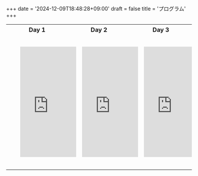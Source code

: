 +++
date = '2024-12-09T18:48:28+09:00'
draft = false
title = 'プログラム'
+++

<div class="col-md-12">
    <table width="100%">
    <tr>
    <th class="text-primary text-center text-large">Day 1</th>
    <th class="text-primary text-center text-large">Day 2</th>
    <th class="text-primary text-center text-large">Day 3</th>
    </tr>
        <tr>
            <td><iframe width="100%" height="300" src="https://drive.google.com/file/d/1MGjjobtWNHKB0yxTMh6W-Gp-Yfliu-pV/preview?usp=sharing" frameborder="0" allowfullscreen style="max-width: 100%; padding: 30px"></iframe></td>
            <td><iframe width="100%" height="300" src="https://drive.google.com/file/d/1MGjjobtWNHKB0yxTMh6W-Gp-Yfliu-pV/preview?usp=sharing" frameborder="0" allowfullscreen style="max-width: 100%; padding: 30px"></iframe></td>
            <td><iframe width="100%" height="300" src="https://drive.google.com/file/d/1MGjjobtWNHKB0yxTMh6W-Gp-Yfliu-pV/preview?usp=sharing" frameborder="0" allowfullscreen style="max-width: 100%; padding: 30px"></iframe></td>
        </tr>
    </table>
</div>
<br><br>